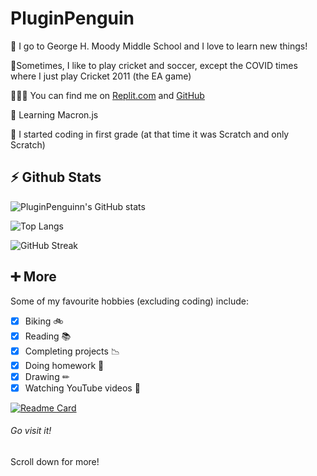 # **PluginPenguin** #


🏫 I go to George H. Moody Middle School and I love to learn new things!

🏏Sometimes, I like to play cricket and soccer, except the COVID times where I just play Cricket 2011 (the EA game)

👨🏻‍💻 You can find me on [Replit.com](http://repl.it/@YashasShah) and [GitHub](http://github.com/ParrotCode101)

🌱 Learning Macron.js

🤯 I started coding in first grade (at that time it was Scratch and only Scratch)

##

## **⚡ Github Stats** ##

![PluginPenguinn's GitHub stats](https://github-readme-stats.vercel.app/api?username=PluginPenguin&show_icons=true&theme=react)

![Top Langs](https://github-readme-stats.vercel.app/api/top-langs/?username=PluginPenguin&layout=compact&theme=react)

![GitHub Streak](https://github-readme-streak-stats.herokuapp.com/?user=PluginPenguin&theme=react)

##

## **➕ More** ##
Some of my favourite hobbies (excluding coding) include:
- [x] Biking 🚲
- [x] Reading 📚
- [x] Completing projects 📉
- [x] Doing homework 📝
- [x] Drawing ✏
- [x] Watching YouTube videos 📼

[![Readme Card](https://github-readme-stats.vercel.app/api/pin/?username=PluginPenguin&repo=Build-a-Better-README&theme=vue-dark)](https://github.com/PluginPenguin/Build-a-Better-README)
###### Go visit it!

Scroll down for more!
